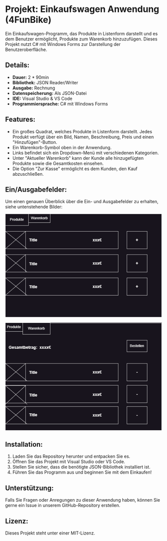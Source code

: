 # Projekt: Einkaufswagen Anwendung (4FunBike)

Ein Einkaufswagen-Programm, das Produkte in Listenform darstellt und es dem Benutzer ermöglicht, Produkte zum Warenkorb hinzuzufügen. Dieses Projekt nutzt C# mit Windows Forms zur Darstellung der Benutzeroberfläche.

## Details:

- **Dauer:** 2 * 90min
- **Bibliothek:** JSON Reader/Writer
- **Ausgabe:** Rechnung
- **Datenspeicherung:** Als JSON-Datei
- **IDE:** Visual Studio & VS Code
- **Programmiersprache:** C# mit Windows Forms

## Features:

- Ein großes Quadrat, welches Produkte in Listenform darstellt. Jedes Produkt verfügt über ein Bild, Namen, Beschreibung, Preis und einen "Hinzufügen"-Button.
- Ein Warenkorb-Symbol oben in der Anwendung. 
- Links befindet sich ein Dropdown-Menü mit verschiedenen Kategorien.
- Unter "Aktueller Warenkorb" kann der Kunde alle hinzugefügten Produkte sowie die Gesamtkosten einsehen. 
- Die Option "Zur Kasse" ermöglicht es dem Kunden, den Kauf abzuschließen.

## Ein/Ausgabefelder:

Um einen genauen Überblick über die Ein- und Ausgabefelder zu erhalten, siehe untenstehende Bilder:

![Bild 1](picture1.png)

![Bild 2](picture2.png)

## Installation:

1. Laden Sie das Repository herunter und entpacken Sie es.
2. Öffnen Sie das Projekt mit Visual Studio oder VS Code.
3. Stellen Sie sicher, dass die benötigte JSON-Bibliothek installiert ist.
4. Führen Sie das Programm aus und beginnen Sie mit dem Einkaufen!

## Unterstützung:

Falls Sie Fragen oder Anregungen zu dieser Anwendung haben, können Sie gerne ein Issue in unserem GitHub-Repository erstellen.

## Lizenz:

Dieses Projekt steht unter einer MIT-Lizenz.
